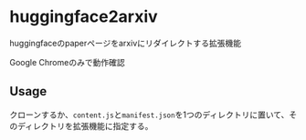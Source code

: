 # huggingface2arxiv
huggingfaceのpaperページをarxivにリダイレクトする拡張機能

Google Chromeのみで動作確認

## Usage
クローンするか、`content.js`と`manifest.json`を1つのディレクトリに置いて、そのディレクトリを拡張機能に指定する。
